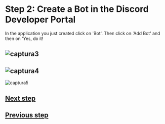 # Step 2: Create a Bot in the Discord Developer Portal

In the application you just created click on 'Bot'. Then click on 'Add Bot' and then on 'Yes, do it!

![captura3](https://github.com/VictorFloresJuarez/Workshop-Bots-on-Discord/blob/main/Resources/captura3.png?raw=true)
---------------------------------------------------------------------------------------------------------------------
![captura4](https://github.com/VictorFloresJuarez/Workshop-Bots-on-Discord/blob/main/Resources/captura4.png?raw=true)
---------------------------------------------------------------------------------------------------------------------
![captura5](https://github.com/VictorFloresJuarez/Workshop-Bots-on-Discord/blob/main/Resources/captura5.png?raw=true)


## [Next step](https://github.com/VictorFloresJuarez/Workshop-Bots-on-Discord/blob/main/Sections/Creation%20process/%3EStep2+++/Step3.md)
## [Previous step](https://github.com/VictorFloresJuarez/Workshop-Bots-on-Discord/blob/main/Sections/Creation%20process/Complete%20process.md)
